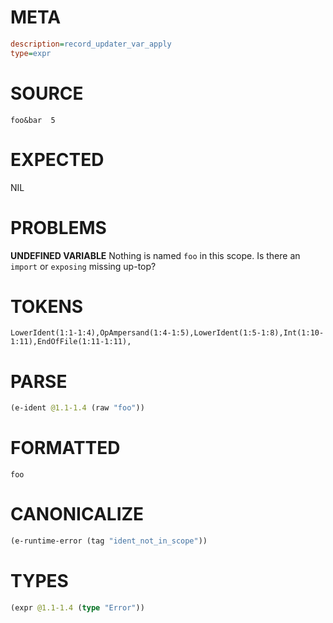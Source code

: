 # META
~~~ini
description=record_updater_var_apply
type=expr
~~~
# SOURCE
~~~roc
foo&bar  5
~~~
# EXPECTED
NIL
# PROBLEMS
**UNDEFINED VARIABLE**
Nothing is named `foo` in this scope.
Is there an `import` or `exposing` missing up-top?

# TOKENS
~~~zig
LowerIdent(1:1-1:4),OpAmpersand(1:4-1:5),LowerIdent(1:5-1:8),Int(1:10-1:11),EndOfFile(1:11-1:11),
~~~
# PARSE
~~~clojure
(e-ident @1.1-1.4 (raw "foo"))
~~~
# FORMATTED
~~~roc
foo
~~~
# CANONICALIZE
~~~clojure
(e-runtime-error (tag "ident_not_in_scope"))
~~~
# TYPES
~~~clojure
(expr @1.1-1.4 (type "Error"))
~~~
